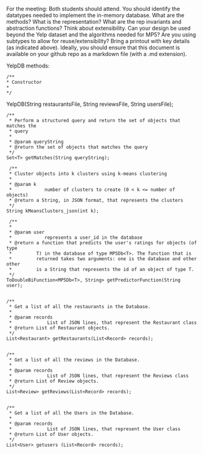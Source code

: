For the meeting:
Both students should attend.
You should identify the datatypes needed to implement the in-memory database.
	What are the methods?
	What is the representation?
	What are the rep invariants and abstraction functions?
Think about extensibility.
	Can your design be used beyond the Yelp dataset and the algorithms needed for MP5?
	Are you using subtypes to allow for reuse/extensibility?
Bring a printout with key details (as indicated above). Ideally, you should ensure that this document is available on your github repo as a markdown file (with a .md extension).

YelpDB methods:
    
    /**
    * Constructor
    *
    */
 YelpDB(String restaurantsFile, String reviewsFile, String usersFile);

    /**
     * Perform a structured query and return the set of objects that matches the
     * query
     *
     * @param queryString
     * @return the set of objects that matches the query
     */
    Set<T> getMatches(String queryString);

     /**
     * Cluster objects into k clusters using k-means clustering
     *
     * @param k
     *            number of clusters to create (0 < k <= number of objects)
     * @return a String, in JSON format, that represents the clusters
     */
    String kMeansClusters_json(int k);

     /**
     *
     * @param user
     *            represents a user_id in the database
     * @return a function that predicts the user's ratings for objects (of type
     *         T) in the database of type MP5Db<T>. The function that is
     *         returned takes two arguments: one is the database and other other
     *         is a String that represents the id of an object of type T.
     */
    ToDoubleBiFunction<MP5Db<T>, String> getPredictorFunction(String user);


    /**
     * Get a list of all the restaurants in the Database.
     *
     * @param records
     *             List of JSON lines, that represent the Restaurant class
     * @return List of Restaurant objects.
     */
    List<Restaurant> getRestaurants(List<Record> records);

  
    /**
     * Get a list of all the reviews in the Database.
     *
     * @param records
     *             List of JSON lines, that represent the Reviews class
     * @return List of Review objects.
     */
    List<Review> getReviews(List<Record> records);


    /**
     * Get a list of all the Users in the Database.
     *
     * @param records
     *             List of JSON lines, that represent the User class
     * @return List of User objects.
     */
    List<User> getusers (List<Record> records);
